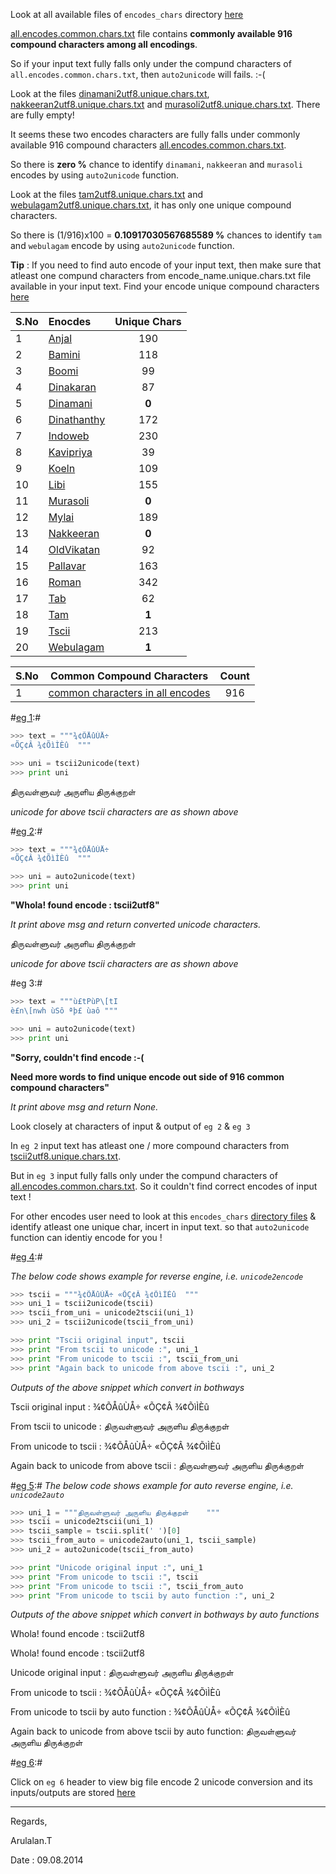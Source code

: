 
Look at all available files of `encodes_chars` directory [here]() 

[all.encodes.common.chars.txt](all.encodes.common.chars.txt) file contains **commonly available 916 compound characters among all encodings**.

So if your input text fully falls only under the compund characters of `all.encodes.common.chars.txt`, then `auto2unicode` will fails. :-(


Look at the files [dinamani2utf8.unique.chars.txt](dinamani2utf8.unique.chars.txt),  [nakkeeran2utf8.unique.chars.txt](nakkeeran2utf8.unique.chars.txt) and [murasoli2utf8.unique.chars.txt](murasoli2utf8.unique.chars.txt). There are fully empty!

It seems these two encodes characters are fully falls under commonly available
916 compound characters [all.encodes.common.chars.txt](all.encodes.common.chars.txt).

So there is **zero %** chance to identify `dinamani`, `nakkeeran` and `murasoli` encodes by using `auto2unicode` function.

Look at the files [tam2utf8.unique.chars.txt](tam2utf8.unique.chars.txt) and [webulagam2utf8.unique.chars.txt](webulagam2utf8.unique.chars.txt), it has only one unique compound characters.

So there is (1/916)x100 = **0.10917030567685589 %** chances to identify `tam` and `webulagam` encode by using `auto2unicode` function.


**Tip** : If you need to find auto encode of your input text, then make sure that
atleast one compund characters from encode_name.unique.chars.txt file available in your 
input text. Find your encode unique compound characters [here]() 


| S.No  | Enocdes | Unique Chars|
| ---- | :--------- | :---------: |
| 1  |  [Anjal](anjal2utf8.unique.chars.txt) | 190 |
| 2  | [Bamini](bamini2utf8.unique.chars.txt)  | 118 |
| 3  | [Boomi](boomi2utf8.unique.chars.txt)  | 99 |
| 4  | [Dinakaran](dinakaran2utf8.unique.chars.txt) | 87 |
| 5  | [Dinamani](dinamani2utf8.unique.chars.txt)  | **0** |
| 6  | [Dinathanthy](dinathanthy2utf8.unique.chars.txt)  | 172  |
| 7  | [Indoweb](indoweb2utf8.unique.chars.txt)     | 230   |  
| 8  | [Kavipriya](kavipriya2utf8.unique.chars.txt)  | 39 |
| 9  | [Koeln](koeln2utf8.unique.chars.txt)     | 109  |
| 10 | [Libi](libi2utf8.unique.chars.txt)       | 155  |
| 11  | [Murasoli](murasoli2utf8.unique.chars.txt)  | **0** |
| 12 | [Mylai](mylai2utf8.unique.chars.txt)  | 189 |
| 13  | [Nakkeeran](nakkeeran2utf8.unique.chars.txt)   | **0** |
| 14  | [OldVikatan](oldvikatan2utf8.unique.chars.txt)   |   92  |
| 15  | [Pallavar](pallavar2utf8.unique.chars.txt)       |  163   |
| 16 | [Roman](roman2utf8.unique.chars.txt)  | 342 |
| 17  | [Tab](tab2utf8.unique.chars.txt)  | 62 |
| 18 | [Tam](tam2utf8.unique.chars.txt)  | **1** |
| 19 | [Tscii](tscii2utf8.unique.chars.txt)   | 213 |   
| 20   | [Webulagam](webulagam2utf8.unique.chars.txt)       |  **1**  |


| S.No| Common Compound Characters                 | Count |
| ---| -------------------------------------------------------|:-----:|
| 1 | [common characters in all encodes](all.encodes.common.chars.txt) | 916 |




#[eg 1](../demo_tscii2utf8.py):#


```python
>>> text = """¾¢ÕÅûÙÅ÷ 
«ÕÇ¢Â ¾¢ÕìÌÈû  """

>>> uni = tscii2unicode(text)
>>> print uni
```
திருவள்ளுவர் அருளிய திருக்குறள்  

*unicode for above tscii characters are as shown above*


#[eg 2](../demo_auto2utf8.py):#

```python
>>> text = """¾¢ÕÅûÙÅ÷ 
«ÕÇ¢Â ¾¢ÕìÌÈû  """

>>> uni = auto2unicode(text)
>>> print uni
```

**"Whola! found encode :  tscii2utf8"**

*It print above msg and return converted unicode characters.*

திருவள்ளுவர் அருளிய திருக்குறள்  

*unicode for above tscii characters are as shown above*


#eg 3:#

```python
>>> text = """ù£tPùP\[tI
è£n\[nwh ùSô ªþ£ ùaô """

>>> uni = auto2unicode(text)
>>> print uni
```

**"Sorry, couldn't find encode :-(**

**Need more words to find unique encode out side of 916 common compound characters"**

*It print above msg and return None.*


Look closely at characters of input & output of `eg 2` & `eg 3` 

In `eg 2` input text has atleast one / more compound characters from [tscii2utf8.unique.chars.txt](tscii2utf8.unique.chars.txt).

But in `eg 3` input fully falls only under the compund characters of 
[all.encodes.common.chars.txt](all.encodes.common.chars.txt). So it couldn't find correct encodes of input text ! 

For other encodes user need to look at this `encodes_chars` [directory files]() &
identify atleast one unique char, incert in input text. so that `auto2unicode` function
can identiy encode for you ! 


#[eg 4](../demo_utf8_2_tscii.py):#

*The below code shows example for reverse engine, i.e. `unicode2encode`*

```python
>>> tscii = """¾¢ÕÅûÙÅ÷ «ÕÇ¢Â ¾¢ÕìÌÈû  """
>>> uni_1 = tscii2unicode(tscii)
>>> tscii_from_uni = unicode2tscii(uni_1)
>>> uni_2 = tscii2unicode(tscii_from_uni)

>>> print "Tscii original input", tscii
>>> print "From tscii to unicode :", uni_1 
>>> print "From unicode to tscii :", tscii_from_uni
>>> print "Again back to unicode from above tscii :", uni_2
```

  *Outputs of the above snippet which convert in bothways* 

Tscii original input : ¾¢ÕÅûÙÅ÷ «ÕÇ¢Â ¾¢ÕìÌÈû 

From tscii to unicode : திருவள்ளுவர் அருளிய திருக்குறள்  

From unicode to tscii : ¾¢ÕÅûÙÅ÷ «ÕÇ¢Â ¾¢ÕìÌÈû  

Again back to unicode from above tscii : திருவள்ளுவர் அருளிய திருக்குறள்  


#[eg 5](../demo_utf8_2_auto.py):#
*The below code shows example for auto reverse engine, i.e. `unicode2auto`*

```python
>>> uni_1 = """திருவள்ளுவர் அருளிய திருக்குறள்    """
>>> tscii = unicode2tscii(uni_1)
>>> tscii_sample = tscii.split(' ')[0]
>>> tscii_from_auto = unicode2auto(uni_1, tscii_sample)
>>> uni_2 = auto2unicode(tscii_from_auto)

>>> print "Unicode original input :", uni_1
>>> print "From unicode to tscii :", tscii  
>>> print "From unicode to tscii :", tscii_from_auto
>>> print "From unicode to tscii by auto function :", uni_2
```
 
 *Outputs of the above snippet which convert in bothways by auto functions*

Whola! found encode :  tscii2utf8

Whola! found encode :  tscii2utf8

Unicode original input : திருவள்ளுவர் அருளிய திருக்குறள்    

From unicode to tscii : ¾¢ÕÅûÙÅ÷ «ÕÇ¢Â ¾¢ÕìÌÈû    

From unicode to tscii by auto function : ¾¢ÕÅûÙÅ÷ «ÕÇ¢Â ¾¢ÕìÌÈû    

Again back to unicode from above tscii by auto function: திருவள்ளுவர் அருளிய திருக்குறள்  


#[eg 6](../demo_bigfiles_auto2unicode.py):#

Click on `eg 6` header to view big file encode 2 unicode conversion and its inputs/outputs are stored [here](../sample_encode_documents)


------------------------------------------------------------------------------------------------------------

Regards,

Arulalan.T 

Date : 09.08.2014
